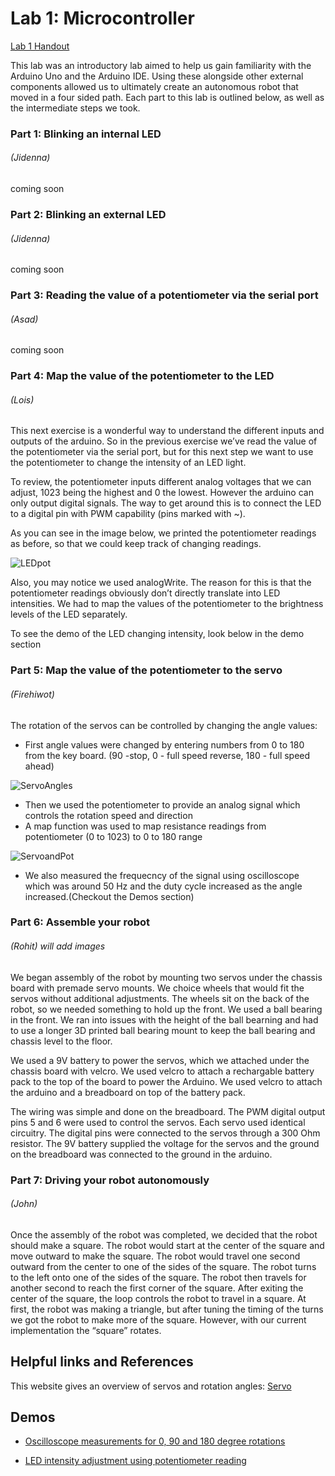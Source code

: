 # Lab 1: Microcontroller

[Lab 1 Handout](https://cei-lab.github.io/ece3400/lab1.html)

This lab was an introductory lab aimed to help us gain familiarity with the Arduino Uno and the Arduino IDE. Using these alongside other external components allowed us to ultimately create an autonomous robot that moved in a four sided path. Each part to this lab is outlined below, as well as the intermediate steps we took.


### Part 1: Blinking an internal LED 
###### (Jidenna)

coming soon


### Part 2: Blinking an external LED 
###### (Jidenna)

coming soon


### Part 3: Reading the value of a potentiometer via the serial port 
######  (Asad)

coming soon







### Part 4: Map the value of the potentiometer to the LED 
###### (Lois)

This next exercise is a wonderful way to understand the different inputs and outputs of the arduino. So in the previous exercise we’ve read the value of the potentiometer via the serial port, but for this next step we want to use the potentiometer to change the intensity of an LED light. 

To review, the potentiometer inputs different analog voltages that we can adjust, 1023 being the highest and 0 the lowest.
However the arduino can only output digital signals. The way to get around this is to connect the LED to a digital pin with PWM capability (pins marked with ~). 

As you can see in the image below, we printed the potentiometer readings as before, so that we could keep track of changing readings. 

![LEDpot](imagesLab1/LEDpot.png)


Also, you may notice we used analogWrite. The reason for this is that the potentiometer readings obviously don’t directly translate into LED intensities. We had to map the values of the potentiometer to the brightness levels of the LED separately.

To see the demo of the LED changing intensity, look below in the demo section







### Part 5: Map the value of the potentiometer to the servo 
###### (Firehiwot)
The rotation of the servos can be controlled by changing the angle values:
   * First angle values were changed by entering numbers from 0 to 180 from the key board. (90 -stop, 0 - full speed reverse, 180 - full speed ahead)

![ServoAngles](imagesLab1/ServoAngles.png)
     
   * Then we used the potentiometer to provide an analog signal which controls the rotation speed and direction
   * A map function was used to map resistance readings from potentiometer (0 to 1023) to 0 to 180 range

![ServoandPot](imagesLab1/ServoandPot.png)
   
   * We also measured the frequecncy of the signal using oscilloscope which was around 50 Hz and the duty cycle increased as the angle increased.(Checkout the Demos section)
   

### Part 6: Assemble your robot 
###### (Rohit) will add images

We began assembly of the robot by mounting two servos under the chassis board with premade servo mounts. We choice wheels that would fit the servos without additional adjustments. The wheels sit on the back of the robot, so we needed something to hold up the front. We used a ball bearing in the front. We ran into issues with the height of the ball bearning and had to use a longer 3D printed ball bearing mount to keep the ball bearing and chassis level to the floor. 

We used a 9V battery to power the servos, which we attached under the chassis board with velcro. We used velcro to attach a rechargable battery pack to the top of the board to power the Arduino. We used velcro to attach the arduino and a breadboard on top of the battery pack. 

The wiring was simple and done on the breadboard. The PWM digital output pins 5 and 6 were used to control the servos. Each servo used identical circuitry. The digital pins were connected to the servos through a 300 Ohm resistor. The 9V battery supplied the voltage for the servos and the ground on the breadboard was connected to the ground in the arduino.


### Part 7: Driving your robot autonomously 
###### (John)

Once the assembly of the robot was completed, we decided that the robot should make a square. The robot would start at the center of the square and move outward to make the square. The robot would travel one second outward from the center to one of the sides of the square. The robot turns to the left onto one of the sides of the square. The robot then travels for another second to reach the first corner of the square. After exiting the center of the square, the loop controls the robot to travel in a square. At first, the robot was making a triangle, but after tuning the timing of the turns we got the robot to make more of the square. However, with our current implementation the “square” rotates.


## Helpful links and References
This website gives an overview of servos and rotation angles: [Servo](http://www.seattlerobotics.org/guide/servos.html)

## Demos
  * [Oscilloscope measurements for 0, 90 and 180 degree rotations](https://www.youtube.com/watch?v=w-dbIPHahbE&feature=youtu.be)

* [LED intensity adjustment using potentiometer reading](https://youtu.be/VkdjhSLH_bo)
